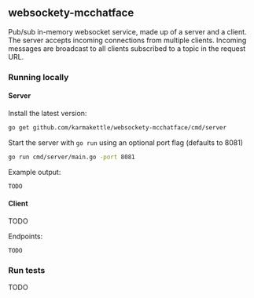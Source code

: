 ## websockety-mcchatface

Pub/sub in-memory websocket service, made up of a server and a client. The server accepts incoming connections from multiple clients. Incoming messages are broadcast to all clients subscribed to a topic in the request URL.

### Running locally

#### Server

Install the latest version:

```bash
go get github.com/karmakettle/websockety-mcchatface/cmd/server
```

Start the server with `go run` using an optional port flag (defaults to 8081)

```bash
go run cmd/server/main.go -port 8081
```

Example output:

```
TODO
```

#### Client

TODO

Endpoints:

```
TODO
```

### Run tests

TODO
